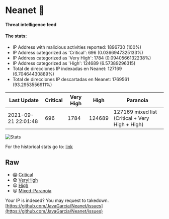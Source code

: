 # Neanet :hocho:
#### Threat intelligence feed
#### The stats:

- IP Address with malicious activities reported: 1896730 (100%)
- IP Address categorized as 'Critical':  696 (0.0366947325133%)
- IP Address categorized as 'Very High':  1784 (0.0940566132238%)
- IP Address categorized as 'High':  124689 (6.57389296315)
- Total de direcciones IP indexadas en Neanet:  127169 (6.70464430889%)
- Total de direcciones IP descartadas en Neanet:  1769561 (93.2953556911%)

| Last Update | Critical | Very High | High | Paranoia |
| --- | --- | --- | --- | --- |
| 2021-09-21 22:01:48 | 696 | 1784 | 124689 | 127169 mixed list (Critical + Very High + High)|

![Stats](https://docs.google.com/spreadsheets/d/e/2PACX-1vSnaNMIXVabIpDJjufMlzH7poXnshF3mgd8Is1g9ytUEzVsP5my4Trn8f-xkoLLQ38xpL3HtmUexLo6/pubchart?oid=501124687&format=image)

For the historical stats go to: [link](/stats.csv)
## Raw
- :scream: [Critical](https://raw.githubusercontent.com/JavaGarcia/Neanet/master/blacklists/neanet_critical.txt)
- :fearful: [VeryHigh](https://raw.githubusercontent.com/JavaGarcia/Neanet/master/blacklists/neanet_veryHigh.txtt)
- :frowning: [High](https://raw.githubusercontent.com/JavaGarcia/Neanet/master/blacklists/neanet_high.txt)
- :dizzy_face: [Mixed-Paranoia](https://raw.githubusercontent.com/JavaGarcia/Neanet/master/blacklists/neanet_all.txt)


Your IP is indexed? You may request to takedown. [https://github.com/JavaGarcia/Neanet/issues](https://github.com/JavaGarcia/Neanet/issues)




































































































































































































































































































































































































































































































































































































































































































































































































































































































































































































































































































































































































































































































































































































































































































































































































































































































































































































































































































































































































































































































































































































































































































































































































































































































































































































































































































































































































































































































































































































































































































































































































































































































































































































































































































































































































































































































































































































































































































































































































































































































































































































































































































































































































































































































































































































































































































































































































































































































































































































































































































































































































































































































































































































































































































































































































































































































































































































































































































































































































































































































































































































































































































































































































































































































































































































































































































































































































































































































































































































































































































































































































































































































































































































































































































































































































































































































































































































































































































































































































































































































































































































































































































































































































































































































































































































































































































































































































































































































































































































































































































































